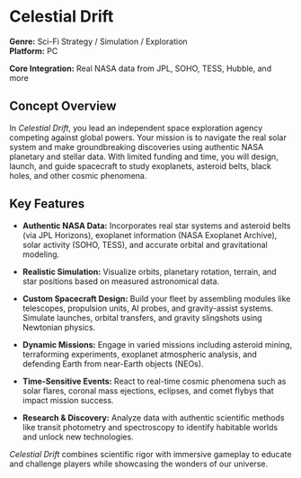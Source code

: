 # Celestial Drift

**Genre:** Sci-Fi Strategy / Simulation / Exploration  
**Platform:** PC

**Core Integration:** Real NASA data from JPL, SOHO, TESS, Hubble, and more  

## Concept Overview

In *Celestial Drift*, you lead an independent space exploration agency competing against global powers. Your mission is to navigate the real solar system and make groundbreaking discoveries using authentic NASA planetary and stellar data. With limited funding and time, you will design, launch, and guide spacecraft to study exoplanets, asteroid belts, black holes, and other cosmic phenomena.

## Key Features

- **Authentic NASA Data:** Incorporates real star systems and asteroid belts (via JPL Horizons), exoplanet information (NASA Exoplanet Archive), solar activity (SOHO, TESS), and accurate orbital and gravitational modeling.

- **Realistic Simulation:** Visualize orbits, planetary rotation, terrain, and star positions based on measured astronomical data.

- **Custom Spacecraft Design:** Build your fleet by assembling modules like telescopes, propulsion units, AI probes, and gravity-assist systems. Simulate launches, orbital transfers, and gravity slingshots using Newtonian physics.

- **Dynamic Missions:** Engage in varied missions including asteroid mining, terraforming experiments, exoplanet atmospheric analysis, and defending Earth from near-Earth objects (NEOs).

- **Time-Sensitive Events:** React to real-time cosmic phenomena such as solar flares, coronal mass ejections, eclipses, and comet flybys that impact mission success.

- **Research & Discovery:** Analyze data with authentic scientific methods like transit photometry and spectroscopy to identify habitable worlds and unlock new technologies.


*Celestial Drift* combines scientific rigor with immersive gameplay to educate and challenge players while showcasing the wonders of our universe.
